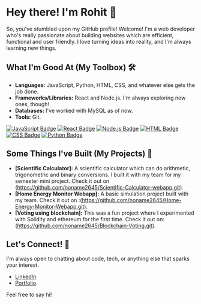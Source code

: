 # Hey there! I'm Rohit 👋

So, you've stumbled upon my GitHub profile! Welcome! I'm a web developer who's really passionate about building websites which are efficient, functional and user friendly. I love turning ideas into reality, and I'm always learning new things.

## What I'm Good At (My Toolbox) 🛠️

* **Languages:** JavaScript, Python, HTML, CSS, and whatever else gets the job done.
* **Frameworks/Libraries:** React and Node.js. I'm always exploring new ones, though!
* **Databases:** I've worked with MySQL as of now.
* **Tools:** Git.

[![JavaScript Badge](https://img.shields.io/badge/JavaScript-F7DF1E?style=for-the-badge&logo=javascript&logoColor=black)](https://developer.mozilla.org/en-US/docs/Web/JavaScript)
[![React Badge](https://img.shields.io/badge/React-61DAFB?style=for-the-badge&logo=react&logoColor=black)](https://reactjs.org/)
[![Node.js Badge](https://img.shields.io/badge/Node.js-339933?style=for-the-badge&logo=nodedotjs&logoColor=white)](https://nodejs.org/en/)
[![HTML Badge](https://img.shields.io/badge/HTML5-E34F26?style=for-the-badge&logo=html5&logoColor=white)](https://developer.mozilla.org/en-US/docs/Web/HTML)
[![CSS Badge](https://img.shields.io/badge/CSS3-1572B6?style=for-the-badge&logo=css3&logoColor=white)](https://developer.mozilla.org/en-US/docs/Web/CSS)
[![Python Badge](https://img.shields.io/badge/Python-3776AB?style=for-the-badge&logo=python&logoColor=white)](https://www.python.org/)

## Some Things I've Built (My Projects) 🚀

* **[Scientific Calculator]:** A scientific calculator which can do arithmetic, trigonometric and binary conversions. I built it with my team for my semester mini project. Check it out on (https://github.com/noname2645/Scientific-Calculator-webapp.git).
* **[Home Energy Monitor Webapp]:** A basic simulation project built with my team. Check it out on :(https://github.com/noname2645/Home-Energy-Monitor-Webapp.git).
* **[Voting using blockchain]:** This was a fun project where I experimented with Solidity and ethereum for the first time. Check it out on: (https://github.com/noname2645/Blockchain-Voting.git).

## Let's Connect! 🤝

I'm always open to chatting about code, tech, or anything else that sparks your interest.

* [LinkedIn]((https://www.linkedin.com/in/rohit-karmokar-654788257))
* [Portfolio](mytechfolio.netlify.app)

Feel free to say hi!
